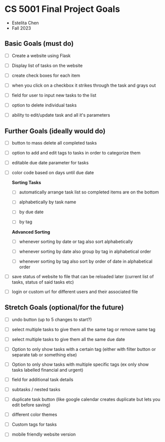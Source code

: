 # CS 5001 Final Project Goals

* Estelita Chen
* Fall 2023

## Basic Goals (must do)

* [ ] Create a website using Flask

* [ ] Display list of tasks on the website

* [ ] create check boxes for each item

* [ ] when you click on a checkbox it strikes through the task and grays out

* [ ] field for user to input new tasks to the list

* [ ] option to delete individual tasks

* [ ] ability to edit/update task and all it's parameters

## Further Goals (ideally would do)

* [ ] button to mass delete all completed tasks

* [ ] option to add and edit tags to tasks in order to categorize them

* [ ] editable due date parameter for tasks

* [ ] color code based on days until due date
  
  **Sorting Tasks**
  
  * [ ] automatically arrange task list so completed items are on the bottom
  
  * [ ] alphabetically by task name
  
  * [ ] by due date
  
  * [ ] by tag
  
  **Advanced Sorting**
  
  * [ ] whenever sorting by date or tag also sort alphabetically
  
  * [ ] whenever sorting by date also group by tag in alphabetical order
  
  * [ ] whenever sorting by tag also sort by order of date in alphabetical order

* [ ] save status of website to file that can be reloaded later (current list of tasks, status of said tasks etc)

* [ ] login or custom url for different users and their associated file

## Stretch Goals (optional/for the future)

* [ ] undo button (up to 5 changes to start?)

* [ ] select multiple tasks to give them all the same tag or remove same tag

* [ ] select multiple tasks to give them all the same due date

* [ ] Option to only show tasks with a certain tag (either with filter button or separate tab or something else)

* [ ] Option to only show tasks with multiple specific tags (ex only show tasks labelled financial and urgent)

* [ ] field for additional task details

* [ ] subtasks / nested tasks

* [ ] duplicate task button (like google calendar creates duplicate but lets you edit before saving)

* [ ] different color themes

* [ ] Custom tags for tasks

* [ ] mobile friendly website version
